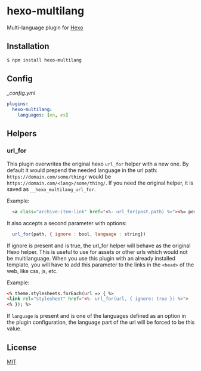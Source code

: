 # hexo-multilang

Multi-language plugin for [Hexo](https://github.com/hexojs/hexo)

## Installation

``` bash
$ npm install hexo-multilang
```

## Config

*_config.yml*
``` yaml
plugins:
  hexo-multilang:
    languages: [en, es]
```

## Helpers

### url_for
This plugin overwrites the original hexo `url_for` helper with a new one. By default it would prepend the needed language in the url path:  `https://domain.com/some/thing/` would be `https://domain.com/<lang>/some/thing/`.
If you need the original helper, it is saved as `__hexo_multilang_url_for`.

Example:
``` html
  <a class="archive-item-link" href="<%- url_for(post.path) %>"><%= post.title %></a>
```

It also accepts a second parameter with options:
``` js
  url_for(path, { ignore : bool, language : string})
```
If ignore is present and is true, the url_for helper will behave as the original Hexo helper. This is useful to use for assets or other urls which would not be multilanguage. When you use this plugin with an already installed template, you will have to add this parameter to the links in the `<head>` of the web, like css, js, etc.

Example:
``` html
<% theme.stylesheets.forEach(url => { %>
<link rel="stylesheet" href="<%- url_for(url, { ignore: true }) %>">
<% }); %>
```

If `language` is present and is one of the languages defined as an option in the plugin configuration, the language part of the url will be forced to be this value.


## License

[MIT](https://opensource.org/licenses/MIT)
